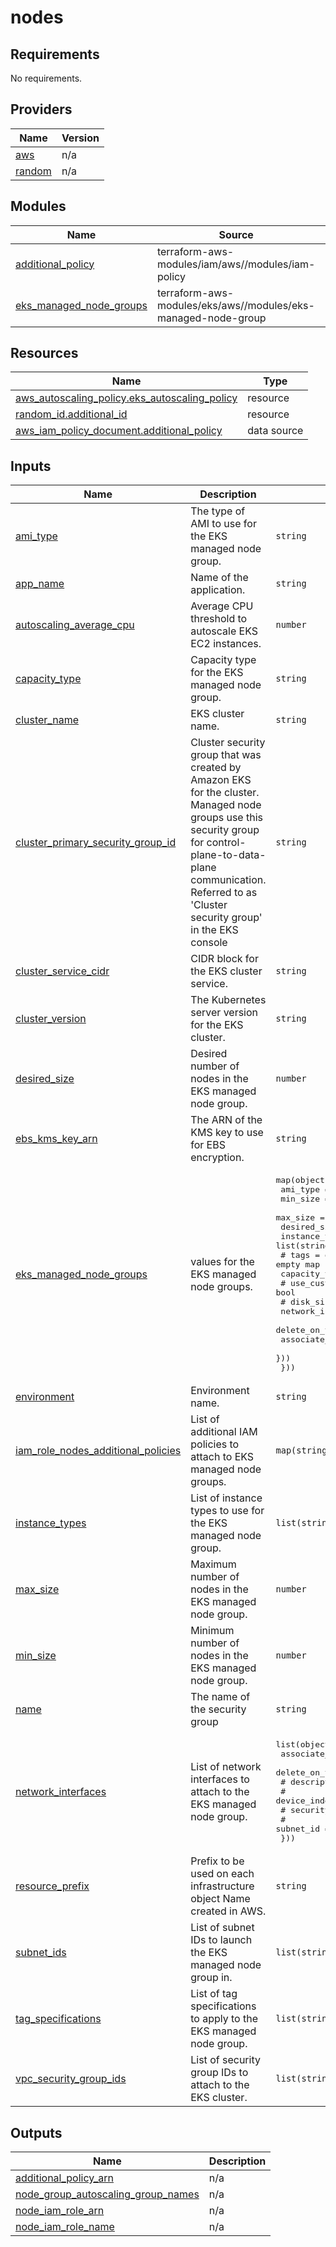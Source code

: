 # nodes

<!-- BEGINNING OF PRE-COMMIT-TERRAFORM DOCS HOOK -->
## Requirements

No requirements.

## Providers

| Name | Version |
|------|---------|
| <a name="provider_aws"></a> [aws](#provider\_aws) | n/a |
| <a name="provider_random"></a> [random](#provider\_random) | n/a |

## Modules

| Name | Source | Version |
|------|--------|---------|
| <a name="module_additional_policy"></a> [additional\_policy](#module\_additional\_policy) | terraform-aws-modules/iam/aws//modules/iam-policy | 5.39.0 |
| <a name="module_eks_managed_node_groups"></a> [eks\_managed\_node\_groups](#module\_eks\_managed\_node\_groups) | terraform-aws-modules/eks/aws//modules/eks-managed-node-group | 20.8.5 |

## Resources

| Name | Type |
|------|------|
| [aws_autoscaling_policy.eks_autoscaling_policy](https://registry.terraform.io/providers/hashicorp/aws/latest/docs/resources/autoscaling_policy) | resource |
| [random_id.additional_id](https://registry.terraform.io/providers/hashicorp/random/latest/docs/resources/id) | resource |
| [aws_iam_policy_document.additional_policy](https://registry.terraform.io/providers/hashicorp/aws/latest/docs/data-sources/iam_policy_document) | data source |

## Inputs

| Name | Description | Type | Default | Required |
|------|-------------|------|---------|:--------:|
| <a name="input_ami_type"></a> [ami\_type](#input\_ami\_type) | The type of AMI to use for the EKS managed node group. | `string` | n/a | yes |
| <a name="input_app_name"></a> [app\_name](#input\_app\_name) | Name of the application. | `string` | n/a | yes |
| <a name="input_autoscaling_average_cpu"></a> [autoscaling\_average\_cpu](#input\_autoscaling\_average\_cpu) | Average CPU threshold to autoscale EKS EC2 instances. | `number` | n/a | yes |
| <a name="input_capacity_type"></a> [capacity\_type](#input\_capacity\_type) | Capacity type for the EKS managed node group. | `string` | n/a | yes |
| <a name="input_cluster_name"></a> [cluster\_name](#input\_cluster\_name) | EKS cluster name. | `string` | n/a | yes |
| <a name="input_cluster_primary_security_group_id"></a> [cluster\_primary\_security\_group\_id](#input\_cluster\_primary\_security\_group\_id) | Cluster security group that was created by Amazon EKS for the cluster. Managed node groups use this security group for control-plane-to-data-plane communication. Referred to as 'Cluster security group' in the EKS console | `string` | n/a | yes |
| <a name="input_cluster_service_cidr"></a> [cluster\_service\_cidr](#input\_cluster\_service\_cidr) | CIDR block for the EKS cluster service. | `string` | n/a | yes |
| <a name="input_cluster_version"></a> [cluster\_version](#input\_cluster\_version) | The Kubernetes server version for the EKS cluster. | `string` | n/a | yes |
| <a name="input_desired_size"></a> [desired\_size](#input\_desired\_size) | Desired number of nodes in the EKS managed node group. | `number` | n/a | yes |
| <a name="input_ebs_kms_key_arn"></a> [ebs\_kms\_key\_arn](#input\_ebs\_kms\_key\_arn) | The ARN of the KMS key to use for EBS encryption. | `string` | n/a | yes |
| <a name="input_eks_managed_node_groups"></a> [eks\_managed\_node\_groups](#input\_eks\_managed\_node\_groups) | values for the EKS managed node groups. | <pre>map(object({<br>    ami_type       = string<br>    min_size       = number<br>    max_size       = number<br>    desired_size   = number<br>    instance_types = list(string)<br>    # tags           = optional(map(string), {}) # Default to an empty map<br>    capacity_type = string<br>    # use_custom_launch_template = bool<br>    # disk_size                  = number<br>    network_interfaces = list(object({<br>      delete_on_termination       = bool<br>      associate_public_ip_address = bool<br>    }))<br>  }))</pre> | n/a | yes |
| <a name="input_environment"></a> [environment](#input\_environment) | Environment name. | `string` | n/a | yes |
| <a name="input_iam_role_nodes_additional_policies"></a> [iam\_role\_nodes\_additional\_policies](#input\_iam\_role\_nodes\_additional\_policies) | List of additional IAM policies to attach to EKS managed node groups. | `map(string)` | n/a | yes |
| <a name="input_instance_types"></a> [instance\_types](#input\_instance\_types) | List of instance types to use for the EKS managed node group. | `list(string)` | n/a | yes |
| <a name="input_max_size"></a> [max\_size](#input\_max\_size) | Maximum number of nodes in the EKS managed node group. | `number` | n/a | yes |
| <a name="input_min_size"></a> [min\_size](#input\_min\_size) | Minimum number of nodes in the EKS managed node group. | `number` | n/a | yes |
| <a name="input_name"></a> [name](#input\_name) | The name of the security group | `string` | n/a | yes |
| <a name="input_network_interfaces"></a> [network\_interfaces](#input\_network\_interfaces) | List of network interfaces to attach to the EKS managed node group. | <pre>list(object({<br>    associate_public_ip_address = bool<br>    delete_on_termination       = bool<br>    # description                 = string<br>    # device_index                = number<br>    # security_groups              = list(string)<br>    # subnet_id                   = string<br>  }))</pre> | n/a | yes |
| <a name="input_resource_prefix"></a> [resource\_prefix](#input\_resource\_prefix) | Prefix to be used on each infrastructure object Name created in AWS. | `string` | n/a | yes |
| <a name="input_subnet_ids"></a> [subnet\_ids](#input\_subnet\_ids) | List of subnet IDs to launch the EKS managed node group in. | `list(string)` | n/a | yes |
| <a name="input_tag_specifications"></a> [tag\_specifications](#input\_tag\_specifications) | List of tag specifications to apply to the EKS managed node group. | `list(string)` | n/a | yes |
| <a name="input_vpc_security_group_ids"></a> [vpc\_security\_group\_ids](#input\_vpc\_security\_group\_ids) | List of security group IDs to attach to the EKS cluster. | `list(string)` | n/a | yes |

## Outputs

| Name | Description |
|------|-------------|
| <a name="output_additional_policy_arn"></a> [additional\_policy\_arn](#output\_additional\_policy\_arn) | n/a |
| <a name="output_node_group_autoscaling_group_names"></a> [node\_group\_autoscaling\_group\_names](#output\_node\_group\_autoscaling\_group\_names) | n/a |
| <a name="output_node_iam_role_arn"></a> [node\_iam\_role\_arn](#output\_node\_iam\_role\_arn) | n/a |
| <a name="output_node_iam_role_name"></a> [node\_iam\_role\_name](#output\_node\_iam\_role\_name) | n/a |
<!-- END OF PRE-COMMIT-TERRAFORM DOCS HOOK -->
